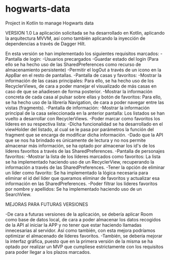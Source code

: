 # hogwarts-data
Project in Kotlin to manage Hogwarts data

VERSION 1.0
La aplicación solicitada se ha desarrollado en Kotlin, aplicando la arquitectura MVVM, así como también aplicando la inyección de dependencias a través de Dagger Hilt.

En esta versión se han implementado los siguientes requisitos marcados:
-Pantalla de login:
  -Usuarios precargados
  -Guardar estado del login (Para ello se ha hecho uso de las SharedPreferences como recurso de almacenamiento persistente)
  -Permitir el logOut a través de un icono en la AppBar en el resto de pantallas.
-Pantalla de casas y favoritos:
  -Mostrar la información de las casas principales: Para ello, se ha hecho uso de los RecyclerViews, de cara a poder manejar el visualizado de más casas en caso de que se añadiesen de forma posterior.
  -Mostrar la información concreta de cada casa al pulsar sobre ellas y botón de favoritos: Para ello, se ha hecho uso de la librería Navigation, de cara a poder navegar entre las vistas (fragments).
-Pantalla de información:
  -Mostrar la información principal de la casa seleccionada en la anterior pantalla: Los listados se han vuelto a desarrollar con RecyclerViews.
  -Poder marcar como favoritos los líderes en su respectiva lista: 
    -Dicha funcionalidad se ha desarrollado en el viewHolder del listado, al cual se le pasa por parámetros la función
    del fragment que se encarga de modificar dicha información.
    -Dado que la API que se nos ha brindado es únicamente de lectura y no nos permite almacenar más información, se ha optado por almacenar los id's de los líderes
    favoritos a través de las SharedPreferences.
-Pantalla de personajes favoritos:
  -Mostrar la lista de los líderes marcados como favoritos: La lista se ha implementado haciendo uso de un RecyclerView, recuperando la información a través de las SharedPreferences.
  -Tener la opción de eliminar un líder como favorito: Se ha implementado la lógica necesaria para eliminar el id del líder que queramos eliminar de favoritos y actualizar
  esa información en las SharedPreferences.
  -Poder filtrar los líderes favoritos por nombre y apellidos: Se ha implementado haciendo uso de un SearchView.
  
MEJORAS PARA FUTURAS VERSIONES

-De cara a futuras versiones de la aplicación, se debería aplicar Room como base de datos local, de cara a poder almacenar los datos recogidos de la API al iniciar la APP
y no tener que estar haciendo llamadas innecesarias al servidor. Así como también, con esta mejora podríamos optimizar el almacenado de líderes favoritos.
-También, se debería mejorar la interfaz gráfica, puesto que en la primera versión de la misma se ha optado por realizar un MVP que cumpliese estrictamente con los requisitos
para poder llegar a los plazos marcados.
